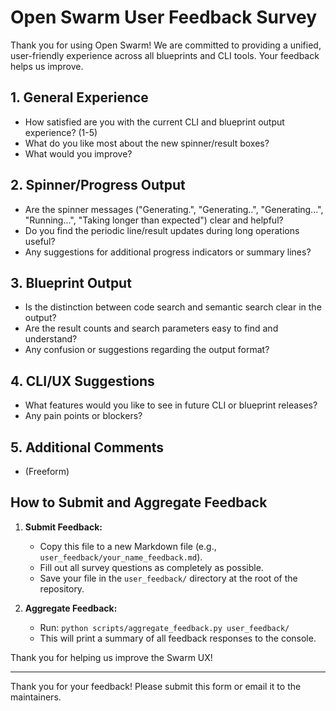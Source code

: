 # Open Swarm User Feedback Survey

Thank you for using Open Swarm! We are committed to providing a unified, user-friendly experience across all blueprints and CLI tools. Your feedback helps us improve.

## 1. General Experience
- How satisfied are you with the current CLI and blueprint output experience? (1-5)
- What do you like most about the new spinner/result boxes?
- What would you improve?

## 2. Spinner/Progress Output
- Are the spinner messages ("Generating.", "Generating..", "Generating...", "Running...", "Taking longer than expected") clear and helpful?
- Do you find the periodic line/result updates during long operations useful?
- Any suggestions for additional progress indicators or summary lines?

## 3. Blueprint Output
- Is the distinction between code search and semantic search clear in the output?
- Are the result counts and search parameters easy to find and understand?
- Any confusion or suggestions regarding the output format?

## 4. CLI/UX Suggestions
- What features would you like to see in future CLI or blueprint releases?
- Any pain points or blockers?

## 5. Additional Comments
- (Freeform)

## How to Submit and Aggregate Feedback

1. **Submit Feedback:**
   - Copy this file to a new Markdown file (e.g., `user_feedback/your_name_feedback.md`).
   - Fill out all survey questions as completely as possible.
   - Save your file in the `user_feedback/` directory at the root of the repository.

2. **Aggregate Feedback:**
   - Run: `python scripts/aggregate_feedback.py user_feedback/`
   - This will print a summary of all feedback responses to the console.

Thank you for helping us improve the Swarm UX!

---
Thank you for your feedback! Please submit this form or email it to the maintainers.
